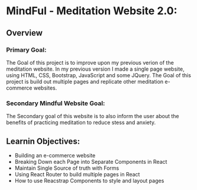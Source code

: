 # MindFul - Meditation Website 2.0: 

## Overview


### Primary Goal:
The Goal of this project is to improve upon my previous verion of the meditation website. In my previous version I made a single page website,
using HTML, CSS, Bootstrap, JavaScript and some JQuery. The Goal of this project is build out multiple pages and replicate other meditation e-commerce websites.

### Secondary Mindful Website Goal:
The Secondary goal of this website is to also inform the user about the benefits of practicing meditation to reduce stess and anxiety.

## Learnin Objectives:

- Building an e-commerce website
- Breaking Down each Page into Separate Components in React
- Maintain Single Source of truth with Forms
- Using React Router to build multiple pages in React
- How to use Reacstrap Components to style and layout pages






